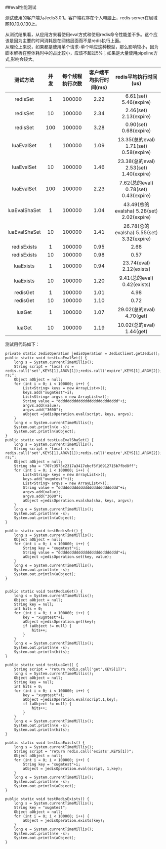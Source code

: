 ##eval性能测试

测试使用的客户端为Jedis3.0.1。客户端程序在个人电脑上，redis server在局域网10.10.0.130上。

从测试结果看，从应用方来看使用eval方式和使用redis命令性能差不多。这个应该是因为主要的时间消耗是在网络层面而不是redis执行上面。  
从理论上来说，如果都是使用单个请求-单个响应这种模型，那么影响较小，因为脚本解析在整体耗时中的占比较小，应该不超过5%；如果是大量使用pipeline方式,影响会较大。  

|测试方法|并发 | 每个线程执行次数 | 客户端平均执行时间(ms)| redis平均执行时间(us)|
|:--: | :--: | :--: | :-: | :--:|
|redisSet | 1 | 100000 | 2.22 | 6.61(set) 5.46(expire) |
|redisSet | 10 | 100000 | 2.34 | 2.46(set) 2.13(expire) |
|redisSet | 100 | 100000 | 3.28 | 0.90(set) 0.68(expire) |
|luaEvalSet | 1 | 100000 | 1.09 | 13.35(总的eval) 1.71(set) 0.58(expire)|
|luaEvalSet | 10 | 100000 | 1.46 | 23.38(总的eval) 2.53(set) 1.40(expire) |
|luaEvalSet | 100 | 100000 | 2.23 | 7.62(总的eval) 0.78(set) 0.43(expire) |
|luaEvalShaSet | 1 | 100000 | 1.04 |  43.49(总的evalsha) 5.28(set) 2.02(expire)|
|luaEvalShaSet | 10 | 100000 | 1.41 | 26.78(总的evalsha) 5.55(set) 3.32(expire)|
|redisExists | 1 | 100000 | 0.95 | 2.68|
|redisExists | 10 | 100000 |0.98  | 0.57 |
|luaExists | 1 | 100000 | 0.94 | 23.74(eval) 2.12(exists) |
|luaExists|10|100000|1.20|9.41(总的eval) 0.42(exists)|
|redisGet | 1 | 100000 | 1.01 | 4.98|
|redisGet | 10 | 100000 | 1.10 | 0.72 |
|luaGet | 1 | 100000 | 1.07 | 29.02(总的eval) 4.70(get)|
|luaGet | 10 | 100000 | 1.19 | 10.02(总的eval) 1.44(get) |


测试用代码如下：

    private static JedisOperation jedisOperation = JedisClient.getJedis();
	public static void testLuaEvalSet() {
		long s = System.currentTimeMillis();
		String script = "local rs = redis.call('set',KEYS[1],ARGV[1]);redis.call('expire',KEYS[1],ARGV[2]);return rs;";
		Object aObject = null;
		for (int i = 0; i < 100000; i++) {
			List<String> keys = new ArrayList<>();
			keys.add("xugmtest"+i);
			List<String> argvs = new ArrayList<>();
			String value = "ddddddddddddddddddddddddddd"+i;
			argvs.add(value);
			argvs.add("3600");
			aObject =jedisOperation.eval(script, keys, argvs);
		}
		long e = System.currentTimeMillis();
		System.out.println(e -s);
		System.out.println(aObject);
	}
    public static void testLuaEvalShaSet() {
		long s = System.currentTimeMillis();
		String script = "local rs = redis.call('set',KEYS[1],ARGV[1]);redis.call('expire',KEYS[1],ARGV[2]);return rs;";
		Object aObject = null;
		String sha = "707c3575c2317a3417ebcf5f16912715b7fbd8ff";
		for (int i = 0; i < 100000; i++) {
			List<String> keys = new ArrayList<>();
			keys.add("xugmtest"+i);
			List<String> argvs = new ArrayList<>();
			String value = "ddddddddddddddddddddddddddd"+i;
			argvs.add(value);
			argvs.add("3600");
			aObject =jedisOperation.evalsha(sha, keys, argvs);
		}
		long e = System.currentTimeMillis();
		System.out.println(e -s);
		System.out.println(aObject);
	}
	
	public static void testRedisSet() {
		long s = System.currentTimeMillis();
		Object aObject = null;
		for (int i = 0; i < 100000; i++) {
			String key = "xugmtest"+i;
			String value = "ddddddddddddddddddddddddddd"+i;
			aObject =jedisOperation.set(key, value);
		}
		long e = System.currentTimeMillis();
		System.out.println(e -s);
		System.out.println(aObject);
	}
	
	
	public static void testRedisGet() {
		long s = System.currentTimeMillis();
		Object aObject = null;
		String key = null;
		int hits = 0;
		for (int i = 0; i < 100000; i++) {
			key = "xugmtest"+i;
			aObject =jedisOperation.get(key);
			if (aObject != null) {
				hits++;
			}
		}
		long e = System.currentTimeMillis();
		System.out.println(e -s);
		System.out.println(hits);
	}

	public static void testLuaGet() {
		String script = "return redis.call('get',KEYS[1])";
		long s = System.currentTimeMillis();
		Object aObject = null;
		String key = null;
		int hits = 0;
		for (int i = 0; i < 100000; i++) {
			key = "xugmtest"+i;
			aObject =jedisOperation.eval(script,1,key);
			if (aObject != null) {
				hits++;
			}
		}
		long e = System.currentTimeMillis();
		System.out.println(e -s);
		System.out.println(hits);
	}
	
	public static void testLuaExists() {
		long s = System.currentTimeMillis();
		String script = "return redis.call('exists',KEYS[1])";
		Object aObject = null;
		for (int i = 0; i < 100000; i++) {
			String key = "xugmtest"+i;
			aObject = jedisOperation.eval(script, 1,key);
		}
		long e = System.currentTimeMillis();
		System.out.println(e -s);
		System.out.println(aObject);
	}
	
	public static void testRedisExists() {
		long s = System.currentTimeMillis();
		String key = "xugmtest";
		Object aObject = null;
		for (int i = 0; i < 100000; i++) {
			aObject = jedisOperation.exists(key);
		}
		long e = System.currentTimeMillis();
		System.out.println(e -s);
		System.out.println(aObject);
	}

